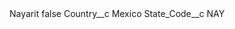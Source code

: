 <?xml version="1.0" encoding="UTF-8"?>
<CustomMetadata xmlns="http://soap.sforce.com/2006/04/metadata" xmlns:xsi="http://www.w3.org/2001/XMLSchema-instance" xmlns:xsd="http://www.w3.org/2001/XMLSchema">
    <label>Nayarit</label>
    <protected>false</protected>
    <values>
        <field>Country__c</field>
        <value xsi:type="xsd:string">Mexico</value>
    </values>
    <values>
        <field>State_Code__c</field>
        <value xsi:type="xsd:string">NAY</value>
    </values>
</CustomMetadata>
